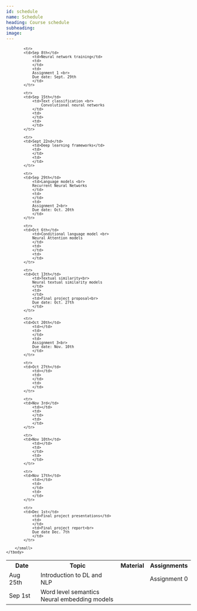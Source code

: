 ```yaml
---
id: schedule
name: Schedule
heading: Course schedule
subheading: 
image: 
---
```


<table class="table table-condensed">
	<tbody>
		<tr>
			<th>Date</th>
			<th>Topic</th>
			<th>Material</th>
			<th>Assignments</th>
		</tr>
		<small>
			<tr>
			<td>Aug 25th</td>
				<td>Introduction to DL and NLP</td>
				<td>
				</td>
				<td>
				Assignment 0
				</td>
			</tr>
			<tr>
			<td>Sep 1st</td>
				<td>Word level semantics <br>
				Neural embedding models</td>
				<td>
				</td>
				<td>
				</td>
			</tr>

			<tr>
			<td>Sep 8th</td>
				<td>Neural network training</td>
				<td>
				</td>
				<td>
				Assignment 1 <br> 
				Due date: Sept. 29th
				</td>
			</tr>

			<tr>
			<td>Sep 15th</td>
				<td>Text classification <br>
                    Convolutional neural networks
				</td>
				<td>
				</td>
				<td>
				</td>
			</tr>

			<tr>
			<td>Sept 22nd</td>
				<td>Deep learning frameworks</td>
				<td>
				</td>
				<td>
				</td>
			</tr>

			<tr>
			<td>Sep 29th</td>
				<td>Language models <br>
				Recurrent Neural Networks
				</td>
				<td>
				</td>
				<td>
				Assignment 2<br>
				Due date: Oct. 20th 
				</td>
			</tr>

			<tr>
			<td>Oct 6th</td>
				<td>Conditional language model <br>
				Neural Attention models
				</td>
				<td>
				</td>
				<td>
				</td>
			</tr>

			<tr>
			<td>Oct 13th</td>
				<td>Textual similarity<br>
				Neural textual similarity models
				</td>
				<td>
				</td>
				<td>Final project proposal<br>
				Due date: Oct. 27th
				</td>
			</tr>

			<tr>
			<td>Oct 20th</td>
				<td></td>
				<td>
				</td>
				<td>
				Assignment 3<br> 
				Due date: Nov. 10th
				</td>
			</tr>

			<tr>
			<td>Oct 27th</td>
				<td></td>
				<td>
				</td>
				<td>
				</td>
			</tr>

			<tr>
			<td>Nov 3rd</td>
				<td></td>
				<td>
				</td>
				<td>
				</td>
			</tr>

			<tr>
			<td>Nov 10th</td>
				<td></td>
				<td>
				</td>
				<td>
				</td>
			</tr>

			<tr>
			<td>Nov 17th</td>
				<td></td>
				<td>
				</td>
				<td>
				</td>
			</tr>

			<tr>
			<td>Dec 1st</td>
				<td>Final project presentations</td>
				<td>
				</td>
				<td>Final project report<br>
				Due date Dec. 7th
				</td>
			</tr>

		</small>
	</tbody>
</table>
